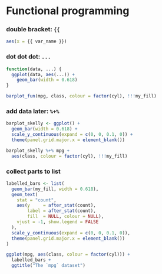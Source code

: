 Functional programming
================

### double bracket: `{{`

``` r
aes(x = {{ var_name }})
```

### dot dot dot: `...`

``` r
function(data, ...) {
  ggplot(data, aes(...)) +
    geom_bar(width = 0.618) 
}

barplot_fun(mpg, class, colour = factor(cyl), !!!my_fill)
```

### add data later: `%+%`

``` r
barplot_skelly <- ggplot() +
  geom_bar(width = 0.618) +
  scale_y_continuous(expand = c(0, 0, 0.1, 0)) +
  theme(panel.grid.major.x = element_blank())

barplot_skelly %+% mpg + 
  aes(class, colour = factor(cyl), !!!my_fill) 
```

### collect parts to list

``` r
labelled_bars <- list(
  geom_bar(my_fill, width = 0.618),
  geom_text(
    stat = "count",
    aes(y     = after_stat(count), 
        label = after_stat(count), 
        fill  = NULL, colour = NULL),
    vjust = -1, show.legend = FALSE
  ),
  scale_y_continuous(expand = c(0, 0, 0.1, 0)),
  theme(panel.grid.major.x = element_blank())
)

ggplot(mpg, aes(class, colour = factor(cyl))) +
  labelled_bars +
  ggtitle("The `mpg` dataset")
```
